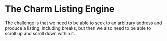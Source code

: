 # The Charm Listing Engine

The challenge is that we need to be able to seek to an arbitrary address and produce a listing, including breaks, but then we also need to be able to scroll up and scroll down within it.
